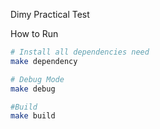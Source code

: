 Dimy Practical Test

How to Run
```bash
# Install all dependencies need
make dependency

# Debug Mode
make debug

#Build
make build
```